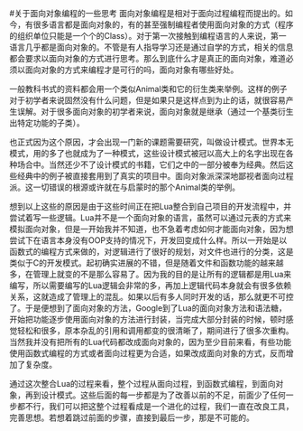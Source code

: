 #关于面向对象编程的一些思考
面向对象编程是相对于面向过程编程而提出的。如今，有很多语言都是面向对象的，有的甚至强制编程者使用面向对象的方式（程序的组织单位只能是一个个的Class）。对于第一次接触到编程语言的人来说，第一语言几乎都是面向对象的。不管是有人指导学习还是通过自学的方式，相关的信息都会要求以面向对象的方式进行思考。那么到底什么才是真正的面向对象，难道必须以面向对象的方式来编程才是可行的吗，面向对象有哪些好处。

一般教科书式的资料都会用一个类似Animal类和它的衍生类来举例。这样的例子对于初学者来说固然没有什么问题，但是如果只是这样点到为止的话，就很容易产生误解。对于很多面向对象的初学者来说，面向对象就是继承（通过一个基类衍生出特定功能的子类）。

也正式因为这个原因，才会出现一门新的课题需要研究，叫做设计模式。世界本无模式，用的多了也就成为了一种模式，这些设计模式被冠以高大上的名字出现在各种场合中。当然还少不了设计模式的书籍，它们之中的一部分被奉为经典。然后这些经典中的例子被直接套用到了真实的项目中。面向对象派深深地鄙视者面向过程派。这一切错误的根源或许就在与启蒙时的那个Animal类的举例。

想到以上这些的原因是由于这些时间正在把Lua整合到自己项目的开发流程中，并尝试着写一些逻辑。Lua并不是一个面向对象的语言，虽然可以通过元表的方式来模拟面向对象，但是一开始我并不知道，也不急着考虑如何才能面向对象，因为想尝试下在语言本身没有OOP支持的情况下，开发回变成什么样。所以一开始是以函数式的编程方式来做的，对逻辑进行了很好的规划，对文件也进行的分类，这是类似于C的开发模式。起初确实进展的不错，但是随着文件和函数功能的越来越多，在管理上就变的不是那么容易了。因为我的目的是让所有的逻辑都是用Lua来编写，所以需要编写的Lua逻辑会非常的多，再加上逻辑代码本身就会有很多依赖关系，这就造成了管理上的混乱。如果以后有多人同时开发的话，那么就更不可控了。于是便想到了面向对象的方法，Google到了Lua的面向对象方法和语法糖，开始把功能逐步使用面向对象的方法进行封装，当完成大部分封装的时候，顿时感觉轻松和很多，原本杂乱的引用和调用都变的很清晰了，期间进行了很多次重构。当然我并没有把所有的Lua代码都改成面向对象的，因为至少目前来看，有些功能使用函数式编程的方式或者面向过程更为合适，如果改成面向对象的方式，反而增加了复杂度。

通过这次整合Lua的过程来看，整个过程从面向过程，到函数式编程，到面向对象，再到设计模式。这些后面的每一步都是为了改善以前的不足，前面少了任何一步都不行，我们可以把这整个过程看成是一个进化的过程，我们一直在改良工具，完善思想。若想着跳过前面的步骤，直接到最后一步，那是不可能的。